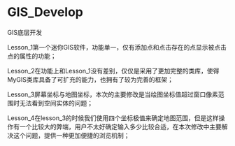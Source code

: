 # GIS_Develop
GIS底层开发

Lesson_1第一个迷你GIS软件，功能单一，仅有添加点和点击存在的点显示被点击点的属性的功能；

Lesson_2在功能上和Lesson_1没有差别，仅仅是采用了更加完整的类库，使得MyGIS类库具备了可扩充的能力，也拥有了较为完善的框架；

Lesson_3屏幕坐标与地图坐标，本次的主要修改是当绘图坐标值超过窗口像素范围时无法看到空间实体的问题；

Lesson_4在lesson_3的时候我们使用四个坐标极值来确定地图范围，但是这样操作有一个比较大的弊端，用户不太好确定输入多少比较合适，在本次修改中主要解决这个问题，提供一种更加便捷的浏览机制；